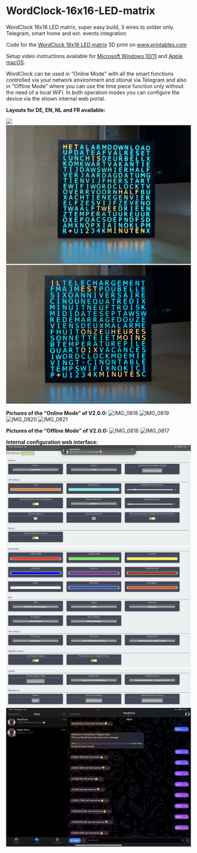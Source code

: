# WordClock-16x16-LED-matrix

WordClock 16x16 LED matrix, super easy build, 3 wires to solder only. Telegram, smart home and ext. events integration

Code for the <a href="https://www.printables.com/de/model/331012-wordclock-16x16-led-matrix">WordClock 16x16 LED matrix</a> 3D print on <a href="https://www.printables.com">www.printables.com</a>

Setup video instructions available for <a href="https://www.youtube.com/watch?v=BrVKY1sfZgI">Microsoft Windows 10/11</a> and <a href="https://www.youtube.com/watch?v=GptDFKhga0k">Apple macOS</a>.

WordClock can be used in "Online Mode" with all the smart functions controlled via your network environment and otional via Telegram and also in "Offline Mode" where you can use the time piece function only without the need of a local WiFi. In both operation modes you can configure the device via the shown internal web portal.

**Layouts for DE, EN, NL and FR available:**

<img src="./Images/WordClock_DE_EN.png">
<img src="./Images/WordClock_NL.jpg">
<img src="./Images/WordClock_FR.jpg">



**Pictures of the “Online Mode” of V2.0.0:** 
![IMG_0818](https://github.com/AWSW-de/WordClock-16x16-LED-matrix/assets/34800740/b6161c41-69c3-4ab4-bd86-96a3b6001722)
![IMG_0819](https://github.com/AWSW-de/WordClock-16x16-LED-matrix/assets/34800740/8200496b-9713-4903-8671-274d1b03fd3e)
![IMG_0820](https://github.com/AWSW-de/WordClock-16x16-LED-matrix/assets/34800740/093d8fa2-5390-4d61-b63f-e22e7e3fc79e)
![IMG_0821](https://github.com/AWSW-de/WordClock-16x16-LED-matrix/assets/34800740/452cade3-9ad4-4d98-b10f-fca2410ee886)



**Pictures of the “Offline Mode” of V2.0.0:**
![IMG_0816](https://github.com/AWSW-de/WordClock-16x16-LED-matrix/assets/34800740/dc3d8a1a-e9b1-4adf-8c21-5a82cbfeddf0)
![IMG_0817](https://github.com/AWSW-de/WordClock-16x16-LED-matrix/assets/34800740/721a8674-4345-4932-8c22-07afe51ab68b)



**Internal configuration web interface:**
<img src="./Images/WordClock_web1.PNG">
<img src="./Images/WordClock_web2.PNG">
<img src="./Images/WordClock_web3.PNG">
<img src="./Images/WordClock_web4.JPG">
